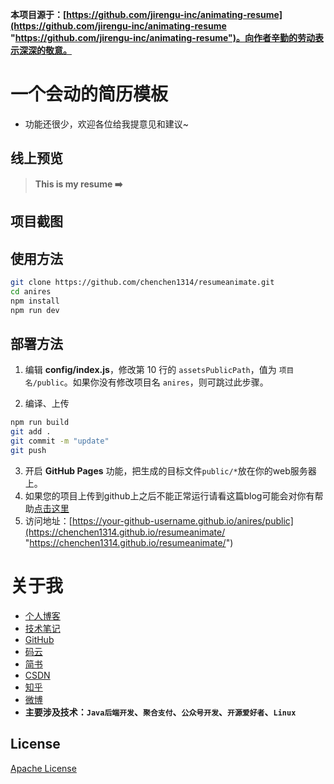 ﻿**本项目源于：[https://github.com/jirengu-inc/animating-resume](https://github.com/jirengu-inc/animating-resume "https://github.com/jirengu-inc/animating-resume")。向作者辛勤的劳动表示深深的敬意。**

# 一个会动的简历模板
- 功能还很少，欢迎各位给我提意见和建议~

## 线上预览

> **This is my resume ➡️ []()**

## 项目截图



## 使用方法
```bash
git clone https://github.com/chenchen1314/resumeanimate.git
cd anires
npm install
npm run dev
```

## 部署方法

1. 编辑 **config/index.js**，修改第 10 行的 `assetsPublicPath`，值为 `项目名/public`。如果你没有修改项目名 `anires`，则可跳过此步骤。

2. 编译、上传
```bash
npm run build
git add .
git commit -m "update"
git push
```
3. 开启 **GitHub Pages** 功能，把生成的目标文件`public/*`放在你的web服务器上。
5. 如果您的项目上传到github上之后不能正常运行请看这篇blog可能会对你有帮助[点击这里](https://blog.csdn.net/baidu_25464429/article/details/80805237 "https://blog.csdn.net/baidu_25464429/article/details/80805237")
4. 访问地址：[https://your-github-username.github.io/anires/public](https://chenchen1314.github.io/resumeanimate/ "https://chenchen1314.github.io/resumeanimate/")

# 关于我
- [个人博客](https://chenchen1314.github.io/)
- [技术笔记]()
- [GitHub](https://github.com/chenchen1314)
- [码云]()
- [简书]()
- [CSDN](https://blog.csdn.net/h949548472)
- [知乎](https://www.zhihu.com/people/chenchen1314)
- [微博](//weibo.com/chblog1314)
- **主要涉及技术：`Java后端开发`、`聚合支付`、`公众号开发`、`开源爱好者`、`Linux`**

## License

[Apache License](./LICENSE)